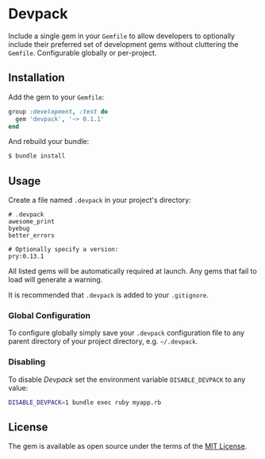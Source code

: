 # Devpack

Include a single gem in your `Gemfile` to allow developers to optionally include their preferred set of development gems without cluttering the `Gemfile`. Configurable globally or per-project.

## Installation

Add the gem to your `Gemfile`:

```ruby
group :development, :test do
  gem 'devpack', '~> 0.1.1'
end
```

And rebuild your bundle:

```bash
$ bundle install
```

## Usage

Create a file named `.devpack` in your project's directory:

```
# .devpack
awesome_print
byebug
better_errors

# Optionally specify a version:
pry:0.13.1
```

All listed gems will be automatically required at launch. Any gems that fail to load will generate a warning.

It is recommended that `.devpack` is added to your `.gitignore`.

### Global Configuration

To configure globally simply save your `.devpack` configuration file to any parent directory of your project directory, e.g. `~/.devpack`.

### Disabling

To disable _Devpack_ set the environment variable `DISABLE_DEVPACK` to any value:
```bash
DISABLE_DEVPACK=1 bundle exec ruby myapp.rb
```

## License

The gem is available as open source under the terms of the [MIT License](https://opensource.org/licenses/MIT).
